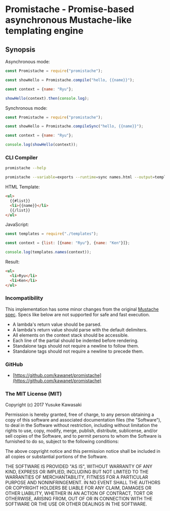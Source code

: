 # Promistache - Promise-based asynchronous Mustache-like templating engine

## Synopsis

Asynchronous mode:

```js
const Promistache = require("promistache");

const showHello = Promistache.compile("hello, {{name}}");

const context = {name: "Ryu"};

showHello(context).then(console.log);
```

Synchronous mode:

```js
const Promistache = require("promistache");

const showHello = Promistache.compileSync("hello, {{name}}");

const context = {name: "Ryu"};

console.log(showHello(context));
```

### CLI Compiler

```sh
promistache --help

promistache --variable=exports --runtime=sync names.html --output=templates.js
```

HTML Template:

```html
<ul>
  {{#list}}
  <li>{{name}}</li>
  {{/list}}
</ul>
```

JavaScript:

```js
const templates = require("./templates");

const context = {list: [{name: "Ryu"}, {name: "Ken"}]};

console.log(templates.names(context));
```

Result:

```html
<ul>
  <li>Ryu</li>
  <li>Ken</li>
</ul>
```

### Incompatibility

This implementation has some minor changes from the original [Mustache spec](https://github.com/mustache/spec).
Specs like below are not supported for safe and fast execution.

- A lambda's return value should be parsed.
- A lambda's return value should parse with the default delimiters.
- All elements on the context stack should be accessible.
- Each line of the partial should be indented before rendering.
- Standalone tags should not require a newline to follow them.
- Standalone tags should not require a newline to precede them.

### GitHub

- [https://github.com/kawanet/promistache](https://github.com/kawanet/promistache)

### The MIT License (MIT)

Copyright (c) 2017 Yusuke Kawasaki

Permission is hereby granted, free of charge, to any person obtaining a copy
of this software and associated documentation files (the "Software"), to deal
in the Software without restriction, including without limitation the rights
to use, copy, modify, merge, publish, distribute, sublicense, and/or sell
copies of the Software, and to permit persons to whom the Software is
furnished to do so, subject to the following conditions:

The above copyright notice and this permission notice shall be included in all
copies or substantial portions of the Software.

THE SOFTWARE IS PROVIDED "AS IS", WITHOUT WARRANTY OF ANY KIND, EXPRESS OR
IMPLIED, INCLUDING BUT NOT LIMITED TO THE WARRANTIES OF MERCHANTABILITY,
FITNESS FOR A PARTICULAR PURPOSE AND NONINFRINGEMENT. IN NO EVENT SHALL THE
AUTHORS OR COPYRIGHT HOLDERS BE LIABLE FOR ANY CLAIM, DAMAGES OR OTHER
LIABILITY, WHETHER IN AN ACTION OF CONTRACT, TORT OR OTHERWISE, ARISING FROM,
OUT OF OR IN CONNECTION WITH THE SOFTWARE OR THE USE OR OTHER DEALINGS IN THE
SOFTWARE.
